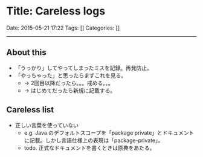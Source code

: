 # Title: Careless logs

Date: 2015-05-21 17:22
Tags: []
Categories: []

---
## About this

* 「うっかり」してやってしまったミスを記録。再発防止。
* 「やっちゃった」と思ったらまずこれを見る。
    * -> 2回目以降だったら。。。戒める。。。
    * -> はじめてだったら新規に記載する。

## Careless list

* 正しい言葉を使っていない
    * e.g. Java のデフォルトスコープを「package private」とドキュメントに記載。しかし言語仕様上の表現は「package-private」。
    * todo. 正式なドキュメントを書くときは原典をあたる。

